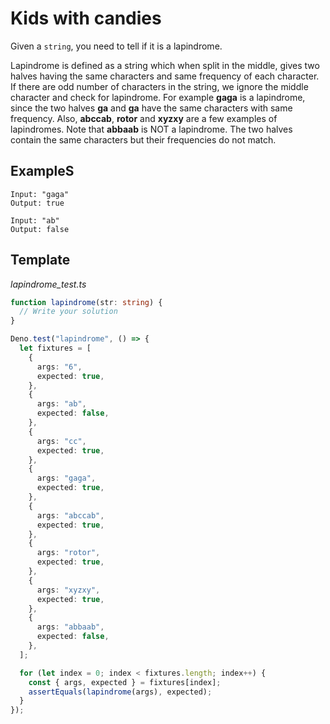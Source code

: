 # Kids with candies

Given a `string`, you need to tell if it is a lapindrome.

Lapindrome is defined as a string which when split in the middle,
gives two halves having the same characters and same frequency of
each character. If there are odd number of characters in the string,
we ignore the middle character and check for lapindrome. For example
**gaga** is a lapindrome, since the two halves **ga** and **ga** have
the same characters with same frequency. Also, **abccab**, **rotor** and
**xyzxy** are a few examples of lapindromes. Note that **abbaab** is NOT
a lapindrome. The two halves contain the same characters but their
frequencies do not match.

## ExampleS

```
Input: "gaga"
Output: true

Input: "ab"
Output: false
```

## Template

_lapindrome_test.ts_

```ts
function lapindrome(str: string) {
  // Write your solution
}

Deno.test("lapindrome", () => {
  let fixtures = [
    {
      args: "6",
      expected: true,
    },
    {
      args: "ab",
      expected: false,
    },
    {
      args: "cc",
      expected: true,
    },
    {
      args: "gaga",
      expected: true,
    },
    {
      args: "abccab",
      expected: true,
    },
    {
      args: "rotor",
      expected: true,
    },
    {
      args: "xyzxy",
      expected: true,
    },
    {
      args: "abbaab",
      expected: false,
    },
  ];

  for (let index = 0; index < fixtures.length; index++) {
    const { args, expected } = fixtures[index];
    assertEquals(lapindrome(args), expected);
  }
});
```
